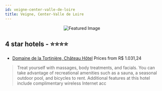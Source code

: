 ```yaml
---
id: veigne-center-valle-de-loire
title: Veigne, Center-Valle de Loire
---
```


<center><img src="https://i.travelapi.com/hotels/2000000/1210000/1200100/1200068/49e9d830_z.jpg" alt="Featured Image" /></center>


##  4 star hotels - ⭐️⭐️⭐️⭐️

-    [Domaine de la Tortinière, Château Hôtel](https://us.hurb.com/hotels/veigne/domaine-de-la-tortiniere-chateau-hotel-JNP-JP363510?cmp=18055) Prices from R$ 1.031,24
   > Treat yourself with massages, body treatments, and facials. You can take advantage of recreational amenities such as a sauna, a seasonal outdoor pool, and bicycles to rent. Additional features at this hotel include complimentary wireless Internet acc
